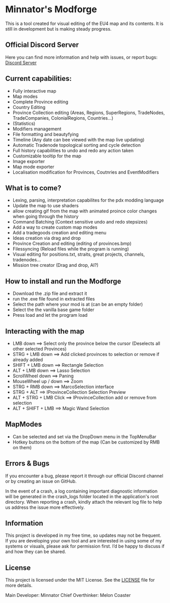 # Minnator's Modforge

This is a tool created for visual editing of the EU4 map and its contents.
It is still in development but is making steady progress.

## Official Discord Server
Here you can find more information and help with issues, or report bugs:
[Discord Server](https://discord.gg/22AhD5qkme)

## Current capabilities:
- Fully interactive map
- Map modes
- Complete Province editing
- Country Editing
- Province Collection editing (Areas, Regions, SuperRegions, TradeNodes, TradeCompanies, ColonialRegions, Countries...)
- (Statistics)
- Modifiers management
- File formatting and beautyfying
- Timeline (Any date can bee viewed with the map live updating)
- Automatic Tradenode topological sorting and cycle detection
- Full history capabilities to undo and redo any action taken
- Customizable tooltip for the map
- Image exporter
- Map mode exporter
- Localisation modification for Provinces, Coutnries and EventModifiers

## What is to come?
- Lexing, parsing, interpretation capabilites for the pdx modding language
- Update the map to use shaders
- allow creating gif from the map with animated proince color changes when going through the history
- Command Batching (Context sensitive undo and redo stepsizes)
- Add a way to create custom map modes
- Add a tradegoods creation and editing menu
- Ideas creation via drag and drop
- Province Creation and editing (editing of provinces.bmp)
- Filessyncing (Reload files while the program is running)
- Visual editing for positions.txt, straits, great projects, channels, tradenodes...
- Mission tree creator (Drag and drop, AI?)

## How to install and run the Modforge
- Download the .zip file and extract it
- run the .exe file found in extracted files
- Select the path where your mod is at (can be an empty folder)
- Select the the vanilla base game folder
- Press load and let the program load

## Interacting with the map
- LMB down ==> Select only the province below the cursor (Deselects all other selected Provinces)
- STRG + LMB down ==> Add clicked provinces to selection or remove if already added
- SHIFT + LMB down ==> Rectangle Selection
- ALT + LMB down ==> Lasso Selection
- ScrollWheel down ==> Paning
- MouseWheel up / down ==> Zoom
- STRG + RMB down ==> MarcoSelection interface
- STRG + ALT ==> IProvinceCollection Selection Preview
- ALT + STRG + LMB Click ==> IProvinceCollection add or remove from selection
- ALT + SHIFT + LMB ==> Magic Wand Selection

## MapModes
- Can be selected and set via the DropDown menu in the TopMenuBar
- Hotkey buttons on the bottom of the map (Can be customized by RMB on them)

## Errors & Bugs
If you encounter a bug, please report it through our official Discord channel or by creating an issue on GitHub.

In the event of a crash, a log containing important diagnostic information will be generated in the crash_logs folder located in the application's root directory. When reporting a crash, kindly attach the relevant log file to help us address the issue more effectively.

## Information
This project is developed in my free time, so updates may not be frequent. If you are developing your own tool and are interested in using some of my systems or visuals, please ask for permission first. I’d be happy to discuss if and how they can be shared.

## License
This project is licensed under the MIT License. See the [LICENSE](LICENSE) file for more details.

Main Developer: Minnator
Chief Overthinker: Melon Coaster
